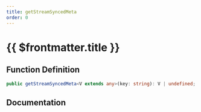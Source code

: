 ```yaml
---
title: getStreamSyncedMeta
order: 0
---
```


# {{ $frontmatter.title }}

## Function Definition

```ts
public getStreamSyncedMeta<V extends any>(key: string): V | undefined;
```

## Documentation

<!--@include: ./parts/getStreamSyncedMeta.md-->
